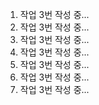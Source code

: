 1. 작업 3번 작성 중...
2. 작업 3번 작성 중...
3. 작업 3번 작성 중...
4. 작업 3번 작성 중...
5. 작업 3번 작성 중...
6. 작업 3번 작성 중...
7. 작업 3번 작성 중...
